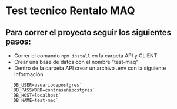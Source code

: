 # Test tecnico Rentalo MAQ

## Para correr el proyecto seguir los siguientes pasos:

  - Correr el comando `npm install` en la carpeta API y CLIENT
  - Crear una base de datos con el nombre "test-maq"
  - Dentro de la carpeta API crear un archivo .env con la siguiente información

```
  `DB_USER=usuariodepostgres`
  `DB_PASSWORD=contraseñapostgres`
  `DB_HOST=localhost`
  `DB_NAME=test-maq`
```
